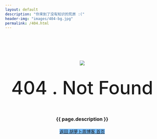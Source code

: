 ```yaml
---
layout: default
description: "你来到了没有知识的荒原 :("
header-img: "images/404-bg.jpg"
permalink: /404.html
---
```



<!-- Page Header -->
<!-- <header class="intro-header" style="background-image: url('{{ site.baseurl }}/{% if page.header-img %}{{ page.header-img }}{% else %}{{ site.header-img }}{% endif %}')">
	<div class="container">
		<div class="row">
			<div class="col-lg-8 col-lg-offset-2 col-md-10 col-md-offset-1">
				<div class="site-heading" id="tag-heading">
					<h1>404</h1>
					<span class="subheading">{{ page.description }}</span>
				</div>
			</div>
		</div>
	</div>
</header> -->

<style>a:hover, .site-navbar li:hover > a, .site-navbar li.active a:hover, .site-navbar a:hover, .search-on .site-navbar li.navto-search a, .topbar a:hover, .site-nav li.current-menu-item > a, .site-nav li.current-menu-parent > a, .site-search-form a:hover, .branding-primary .btn:hover, .title .more a:hover, .excerpt h2 a:hover, .excerpt .meta a:hover, .excerpt-minic h2 a:hover, .excerpt-minic .meta a:hover, .article-content .wp-caption:hover .wp-caption-text, .article-content a, .article-nav a:hover, .relates a:hover, .widget_links li a:hover, .widget_categories li a:hover, .widget_ui_comments strong, .widget_ui_posts li a:hover .text, .widget_ui_posts .nopic .text:hover , .widget_meta ul a:hover, .tagcloud a:hover, .textwidget a, .textwidget a:hover, .sign h3, #navs .item li a, .url, .url:hover, .excerpt h2 a:hover span, .widget_ui_posts a:hover .text span, .widget-navcontent .item-01 li a:hover span, .excerpt-minic h2 a:hover span, .relates a:hover span{color: #76BDFF;}.btn-primary, .label-primary, .branding-primary, .post-copyright:hover, .article-tags a, .pagination ul > .active > a, .pagination ul > .active > span, .pagenav .current, .widget_ui_tags .items a:hover, .sign .close-link, .pagemenu li.active a, .pageheader, .resetpasssteps li.active, #navs h2, #navs nav, .btn-primary:hover, .btn-primary:focus, .btn-primary:active, .btn-primary.active, .open > .dropdown-toggle.btn-primary, .tag-clouds a:hover{background-color: #76BDFF;}.btn-primary, .search-input:focus, #bdcs .bdcs-search-form-input:focus, #submit, .plinks ul li a:hover,.btn-primary:hover, .btn-primary:focus, .btn-primary:active, .btn-primary.active, .open > .dropdown-toggle.btn-primary{border-color: #76BDFF;}.search-btn, .label-primary, #bdcs .bdcs-search-form-submit, #submit, .excerpt .cat{background-color: #76BDFF;}.excerpt .cat i{border-left-color:#76BDFF;}@media (max-width: 720px) {.site-navbar li.active a, .site-navbar li.active a:hover, .m-nav-show .m-icon-nav{color: #76BDFF;}}@media (max-width: 480px) {.pagination ul > li.next-page a{background-color:#76BDFF;}}.post-actions .action.action-like{background-color: #76BDFF;}.catleader h1{border-left-color: #76BDFF;}</style>
<style>.f404 {text-align: center;margin: 100px 0;}.f404 img {max-width: 100%;vertical-align: middle;border: 0;}.f404 h1{font-size: 60px;margin: 40px 0 60px;font-family: inherit;font-weight: 500;line-height: 1.1;color: inherit;}.f404 h2 {font-size: 16px;margin-bottom: 20px;}</style>

<section class="container">
	<div class="f404">
		<img src="http://www.carrotchou.blog/wp-content/themes/dux/img/404.png">
		<h1>404 . Not Found</h1>
		<h2>{{ page.description }}</h2>
		<p>
			<a class="btn btn-primary" href="http://www.carrotchou.blog">返回 胡萝卜周博客 首页</a>
		</p>
	</div>
</section>

<script>
	//document.body.classList.add('page-fullscreen');
	var tit = document.getElementsByTagName('body').firstChild.firstChild;
	tit.innerhtml = '';
</script>
